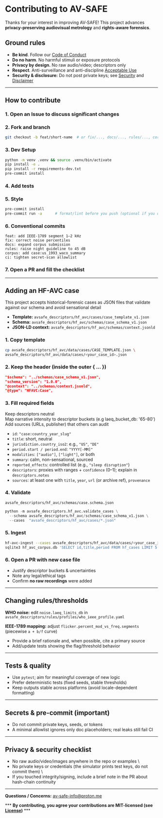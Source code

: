# Contributing to AV‑SAFE

Thanks for your interest in improving AV‑SAFE! This project advances **privacy‑preserving audiovisual metrology** and **rights‑aware forensics**.

## Ground rules
- **Be kind**. Follow our [Code of Conduct](CODE_OF_CONDUCT.md)
- **Do no harm**. No harmful stimuli or exposure protocols
- **Privacy by design.** No raw audio/video; descriptors only
- **Respect**. Anti-surveillance and anti-discipline [Acceptable Use](ACCEPTABLE_USE.md)
- **Security & disclosure:** Do not post private keys; see [Security](SECURITY.md) and [Disclaimer](DISCLAIMER.md)

---

## How to contribute
### 1. Open an Issue to discuss significant changes
### 2. Fork and branch 
   ```bash
   git checkout -b feat/short-name  # or fix/..., docs/..., rules/..., corpus/...
   ```
### 3. Dev Setup
```bash
python -m venv .venv && source .venv/bin/activate
pip install -e .
pip install -r requirements-dev.txt
pre-commit install
```
### 4. Add tests
### 5. Style
   ```bash
   pre-commit install
   pre-commit run -a      # format/lint before you push (optional if you dislike auto-lint)
   ```
### 6. Conventional commits
```vbnet
feat: add IEEE-1789 segment 1–2 kHz
fix: correct noise percentiles
docs: expand corpus submission
rules: raise night guideline to 45 dB
corpus: add case:us_1993_waco_summary
ci: tighten secret-scan allowlist
```
### 7. Open a PR and fill the checklist
   
---

## Adding an HF-AVC case
This project accepts historical-forensic cases as JSON files that validate against our schema and avoid sensational detail
- **Template:** `avsafe_descriptors/hf_avc/cases/case_template_v1.json`
- **Schema:** `avsafe_descriptors/hf_avc/schemas/case_schema_v1.json`
- **JSON-LD context:** `avsafe_descriptors/hf_avc/schemas/context.jsonld`

### 1. Copy template
   ```bash
   cp avsafe_descriptors/hf_avc/data/cases/CASE_TEMPLATE.json \
   avsafe_descriptors/hf_avc/data/cases/<your_case_id>.json
   ```
### 2. Keep the header (inside the outer { ... })
```json
"$schema": "../schemas/case_schema_v1.json",
"schema_version": "1.0.0",
"@context": "../schemas/context.jsonld",
"@type": "HFAVC:Case",
```

### 3. Fill required fields
Keep descriptors neutral \
Map narrative intensity to descriptor buckets (e.g laeq_bucket_db: '65-80') \
Add sources (URLs, publisher) that others can audit
- `id`: `"case:country_year_slug"`
- `title`: short, neutral
- `jurisdiction.country_iso2`: e.g., `"US"`, `"DE"`
- `period.start / period.end`: `"YYYY[-MM]"`
- `modalities`: `["audio"]`, `["light"]`, or both
- `summary`: calm, non-sensational, sourced
- `reported_effects`: controlled list (e.g., `"sleep disruption"`)
- `descriptors`: proxies with ranges + `confidence` (0–1); explain in `descriptors.notes`
- `sources`: at least one with `title`, `year`, `url` (or archive ref), `provenance`

### 4. Validate
` avsafe_descriptors/hf_avc/schemas/case.schema.json `
```python
python -m avsafe_descriptors.hf_avc.validate_cases \
  --schema avsafe_descriptors/hf_avc/schemas/case_schema_v1.json \
  --cases  "avsafe_descriptors/hf_avc/cases/*.json"
```

### 5. Ingest
   ```bash
   hf-avc-ingest --cases avsafe_descriptors/hf_avc/data/cases/<your_case_id>.json
   sqlite3 hf_avc_corpus.db 'SELECT id,title,period FROM hf_cases LIMIT 5;'
   ```
### 6. Open a PR with new case file
- Justify descriptor buckets & uncertainties
- Note any legal/ethical tags
- Confirm **no raw recordings** were added

---

## Changing rules/thresholds
**WHO noise:** edit `noise.laeq_limits_db` in \
`avsafe_descriptors/rules/profiles/who_ieee_profile.yaml`

**IEEE-1789 mapping:** adjust
`flicker.percent_mod_vs_freq.segments` (piecewise `a + b/f` curve)
- Provide a brief rationale and, when possible, cite a primary source
- Add/update tests showing the flag/threshold behavior

---

## Tests & quality
- Use `pytest`; aim for meaningful coverage of new logic
- Prefer deterministic tests (fixed seeds, stable thresholds)
- Keep outputs stable across platforms (avoid locale-dependent formatting)

---

## Secrets & pre-commit (important)
- Do not commit private keys, seeds, or tokens
- A minimal allowlist ignores only doc placeholders; real leaks still fail CI
  
---

## Privacy & security checklist
- No raw audio/video/images anywhere in the repo or examples \
- No private keys or credentials (the simulator prints test keys, do not commit them) \
- If you touched integrity/signing, include a brief note in the PR about hash-chain continuity
  
---

**Questions / Concerns:** [av-safe-info@proton.me](av-safe-info@proton.me)

*** **By contributing, you agree your contributions are MIT-licensed (see [License](LICENSE.md))** ***
